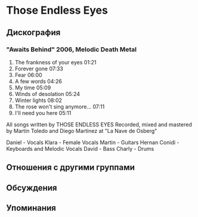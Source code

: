 # Those Endless Eyes



## Дискография

### "Awaits Behind" 2006, Melodic Death Metal

1. The frankness of your eyes 01:21  
2. Forever gone 07:33  
3. Fear 06:00  
4. A few words 04:26  
5. My time 05:09  
6. Winds of desolation 05:24  
7. Winter lights 08:02  
8. The rose won't sing anymore... 07:11  
9. I'll need you here 05:11 


All songs written by THOSE ENDLESS EYES
Recorded, mixed and mastered by Martin Toledo and Diego Martinez at "La Nave de Osberg"

Daniel - Vocals
Klara - Female Vocals
Martin - Guitars
Hernan Conidi - Keyboards and Melodic Vocals
David - Bass
Charly - Drums


## Отношения с другими группами


## Обсуждения


## Упоминания

